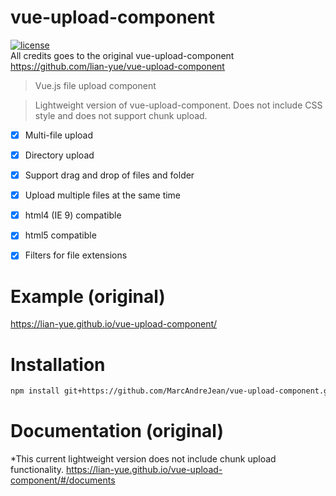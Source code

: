 # vue-upload-component
[![license](https://img.shields.io/github/license/lian-yue/vue-upload-component.svg?style=flat-square)](https://www.npmjs.com/package/vue-upload-component)  
All credits goes to the original vue-upload-component https://github.com/lian-yue/vue-upload-component

> Vue.js file upload component

> Lightweight version of vue-upload-component. Does not include CSS style and does not support chunk upload.


  - [x] Multi-file upload
  - [x] Directory upload
  - [x] Support drag and drop of files and folder
  - [x] Upload multiple files at the same time
  - [x] html4 (IE 9) compatible
  - [x] html5 compatible
  - [x] Filters for file extensions


# Example (original)

https://lian-yue.github.io/vue-upload-component/

# Installation

``` bash
npm install git+https://github.com/MarcAndreJean/vue-upload-component.git --save
```

# Documentation (original)

*This current lightweight version does not include chunk upload functionality.
https://lian-yue.github.io/vue-upload-component/#/documents
